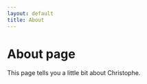 ```yaml
---
layout: default
title: About
---
```


# About page

This page tells you a little bit about Christophe.
